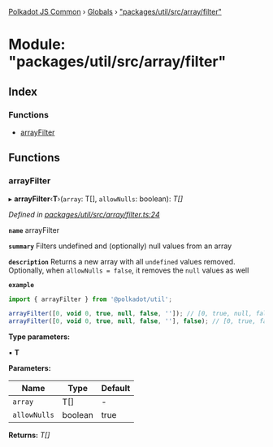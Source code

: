 [Polkadot JS Common](../README.md) › [Globals](../globals.md) › ["packages/util/src/array/filter"](_packages_util_src_array_filter_.md)

# Module: "packages/util/src/array/filter"

## Index

### Functions

* [arrayFilter](_packages_util_src_array_filter_.md#arrayfilter)

## Functions

###  arrayFilter

▸ **arrayFilter**‹**T**›(`array`: T[], `allowNulls`: boolean): *T[]*

*Defined in [packages/util/src/array/filter.ts:24](https://github.com/polkadot-js/common/blob/2f7d5cd4/packages/util/src/array/filter.ts#L24)*

**`name`** arrayFilter

**`summary`** Filters undefined and (optionally) null values from an array

**`description`** 
Returns a new array with all `undefined` values removed. Optionally, when `allowNulls = false`, it removes the `null` values as well

**`example`** 
<BR>

```javascript
import { arrayFilter } from '@polkadot/util';

arrayFilter([0, void 0, true, null, false, '']); // [0, true, null, false, '']
arrayFilter([0, void 0, true, null, false, ''], false); // [0, true, false, '']
```

**Type parameters:**

▪ **T**

**Parameters:**

Name | Type | Default |
------ | ------ | ------ |
`array` | T[] | - |
`allowNulls` | boolean | true |

**Returns:** *T[]*

